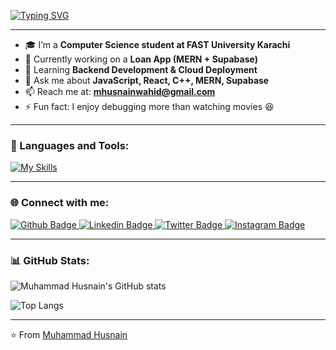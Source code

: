 [![Typing SVG](https://readme-typing-svg.herokuapp.com?size=35&color=36BCF7&center=true&vCenter=true&width=600&lines=Hi,+I'm+Muhammad+Husnain)](https://git.io/typing-svg)


---

- 🎓 I’m a **Computer Science student at FAST University Karachi**
- 🔭 Currently working on a **Loan App (MERN + Supabase)**
- 🌱 Learning **Backend Development & Cloud Deployment**
- 💬 Ask me about **JavaScript, React, C++, MERN, Supabase**
- 📫 Reach me at: **mhusnainwahid@gmail.com**
- ⚡ Fun fact: I enjoy debugging more than watching movies 😆  

--- 

### 🚀 Languages and Tools:
[![My Skills](https://skillicons.dev/icons?i=html,css,js,react,nodejs,express,mongodb,supabase,tailwind,bootstrap,cpp,github,git,postman,vercel,npm&perline=6)](https://skillicons.dev)

---

### 🌐 Connect with me:
<div id="badges">
  <a href="https://github.com/mhusnainwahid">
    <img src="https://img.shields.io/badge/Github-black?style=for-the-badge&logo=github&logoColor=white" alt="Github Badge"/>
  </a>
  <a href="https://www.linkedin.com/in/mhusnainwahid/">
    <img src="https://img.shields.io/badge/LinkedIn-blue?style=for-the-badge&logo=linkedin&logoColor=white" alt="Linkedin Badge"/>
  </a>
  <a href="https://twitter.com/mhusnainwahid">
    <img src="https://img.shields.io/badge/Twitter-skyblue?style=for-the-badge&logo=twitter&logoColor=white" alt="Twitter Badge"/>
  </a>
  <a href="https://www.instagram.com/mhusnainwahid/">
    <img src="https://img.shields.io/badge/Instagram-pink?style=for-the-badge&logo=instagram&logoColor=white" alt="Instagram Badge"/>
  </a>
</div>

---

### 📊 GitHub Stats:
![Muhammad Husnain's GitHub stats](https://github-readme-stats.vercel.app/api?username=mhusnainwahid&show_icons=true&theme=tokyonight)

![Top Langs](https://github-readme-stats.vercel.app/api/top-langs/?username=mhusnainwahid&layout=compact&theme=tokyonight)

---

⭐️ From [Muhammad Husnain](https://github.com/mhusnainwahid)
